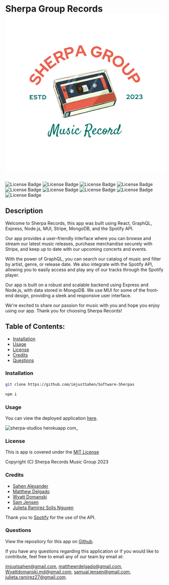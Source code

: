 # Sherpa Group Records ![img](client/src/assets/logos/sherpa-cassette.png)
![License Badge](https://shields.io/badge/license-MIT-green)
![License Badge](https://img.shields.io/badge/-React-61DAFB?logo=react&syle=flat&logoColor=white)
![License Badge](https://img.shields.io/badge/-GraphQL-E50695?logo=graphql&syle=flat&logoColor=white)
![License Badge](https://img.shields.io/badge/-Express-000000?logo=express&style=flat&logoColor=white)
![License Badge](https://img.shields.io/badge/-Node.js-339933?logo=node.js&style=flat&logoColor=white)
![License Badge](https://img.shields.io/badge/-MUI-007FFF?logo=mui&syle=flat&logoColor=white)
![License Badge](https://img.shields.io/badge/-Stripe-008CDD?logo=stripe&style=flat&logoColor=white)
![License Badge](https://img.shields.io/badge/-MongoDB-47A248?logo=mongodb&style=flat&logoColor=white)
![License Badge](https://img.shields.io/badge/-Spotify-1DB954?logo=spotify&style=flat&logoColor=white)
## Description
Welcome to Sherpa Records, this app was built using React, GraphQL, Express, Node.js, MUI, Stripe, MongoDB, and the Spotify API.

Our app provides a user-friendly interface where you can browse and stream our latest music releases, purchase merchandise securely with Stripe, and keep up to date with our upcoming concerts and events.

With the power of GraphQL, you can search our catalog of music and filter by artist, genre, or release date. We also integrate with the Spotify API, allowing you to easily access and play any of our tracks through the Spotify player.

Our app is built on a robust and scalable backend using Express and Node.js, with data stored in MongoDB. We use MUI for some of the front-end design, providing a sleek and responsive user interface.

We're excited to share our passion for music with you and hope you enjoy using our app. Thank you for choosing Sherpa Records!
## Table of Contents:
* [Installation](#installation)
* [Usage](#usage)
* [License](#license)
* [Credits](#credits)
* [Questions](#questions)
### Installation
```bash
git clone https://github.com/imjustSahen/Software-Sherpas
```
```bash
npm i
 ```
### Usage
You can view the deployed application [here](https://sherpa-studios.herokuapp.com/).

![sherpa-studios herokuapp com_](https://user-images.githubusercontent.com/115049801/233212906-abb1c2ad-5ded-4376-b6ca-2b192aa7d25d.png)
### License
This is app is covered under the [MIT License](https://opensource.org/licenses/MIT)

Copyright (C) Sherpa Records Music Group 2023
### Credits
- <a href="https://github.com/imjustSahen">Sahen Alexander</a>
- <a href="https://github.com/DelgaMatt">Matthew Delgado</a>
- <a href="https://github.com/wyamet">Wyatt Domanski</a>
- <a href="https://github.com/Samualjensen">Sam Jensen</a>
- <a href="https://github.com/justjulieta">Julieta Ramirez Solis Nguyen</a>


Thank you to <a href="https://open.spotify.com/">Spotify</a> for the use of the API.
### Questions
View the repository for this app on <a href="https://github.com/imjustSahen/Software-Sherpas">Github</a>.

If you have any questions regarding this application or if you would like to contribute, feel free to email any of our team by email at:

imjustsahen@gmail.com, matthewrdelgado@gmail.com, Wyattdomanski.md@gmail.com, samual.jensen@gmail.com, julieta.ramirez27@gmail.com.